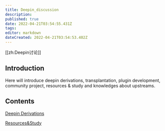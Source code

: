 ```yaml
---
title: Deepin_discussion
description: 
published: true
date: 2022-04-21T03:54:55.431Z
tags: 
editor: markdown
dateCreated: 2022-04-21T03:54:53.402Z
---
```


[[zh:Deepin讨论]]
## Introduction
Here will introduce deepin derivations, transplantation, plugin development, community project, resources & study and knowledges about upstreams.

## Contents

[Deepin Derivations](Deepin_Derivations)

[Resources&Study](Resources%26Study)